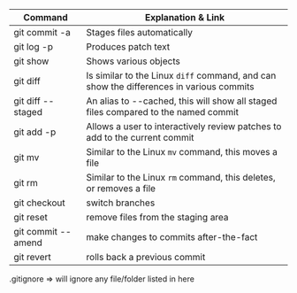 | Command | Explanation & Link |
| --- | --- |
|git commit -a| Stages files automatically|
|git log -p|Produces patch text|
|git show|Shows various objects|
|git diff|Is similar to the Linux `diff` command, and can show the differences in various commits|
|git diff --staged|An alias to --cached, this will show all staged files compared to the named commit|
|git add -p|Allows a user to interactively review patches to add to the current commit|
|git mv|Similar to the Linux `mv` command, this moves a file|
|git rm|Similar to the Linux `rm` command, this deletes, or removes a file|
|git checkout | switch branches|
|git reset | remove files from the staging area |
|git commit --amend | make changes to commits after-the-fact|
|git revert | rolls back a previous commit|

.gitignore => will ignore any file/folder listed in here